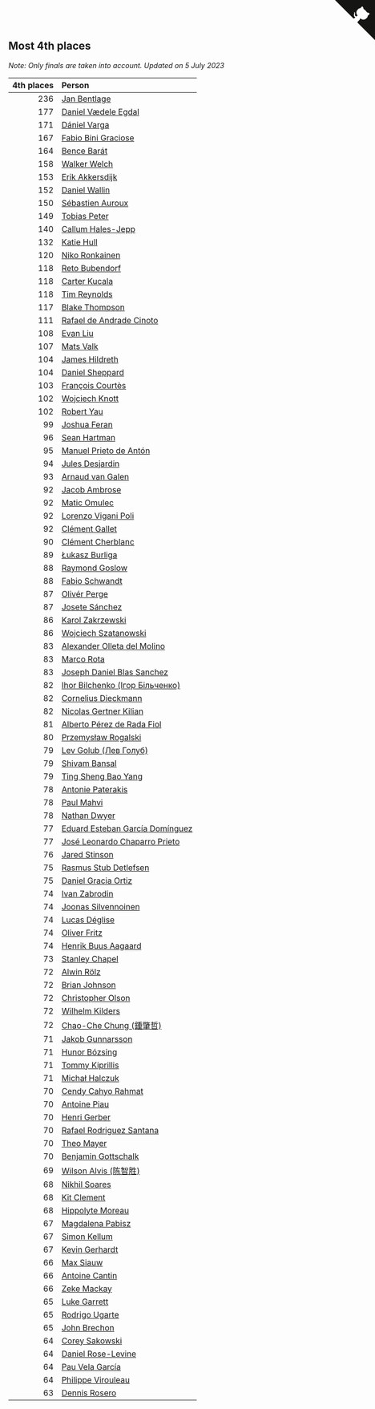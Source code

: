 ## Most 4th places

*Note: Only finals are taken into account.*
*Updated on  5 July 2023*

| 4th places | Person |
| ---: | :--- |
| 236 | [Jan Bentlage](https://www.worldcubeassociation.org/persons/2010BENT01) |
| 177 | [Daniel Vædele Egdal](https://www.worldcubeassociation.org/persons/2013EGDA01) |
| 171 | [Dániel Varga](https://www.worldcubeassociation.org/persons/2008VARG01) |
| 167 | [Fabio Bini Graciose](https://www.worldcubeassociation.org/persons/2010GRAC02) |
| 164 | [Bence Barát](https://www.worldcubeassociation.org/persons/2008BARA01) |
| 158 | [Walker Welch](https://www.worldcubeassociation.org/persons/2011WELC01) |
| 153 | [Erik Akkersdijk](https://www.worldcubeassociation.org/persons/2005AKKE01) |
| 152 | [Daniel Wallin](https://www.worldcubeassociation.org/persons/2013WALL03) |
| 150 | [Sébastien Auroux](https://www.worldcubeassociation.org/persons/2008AURO01) |
| 149 | [Tobias Peter](https://www.worldcubeassociation.org/persons/2014PETE03) |
| 140 | [Callum Hales-Jepp](https://www.worldcubeassociation.org/persons/2012HALE01) |
| 132 | [Katie Hull](https://www.worldcubeassociation.org/persons/2010HULL01) |
| 120 | [Niko Ronkainen](https://www.worldcubeassociation.org/persons/2010RONK01) |
| 118 | [Reto Bubendorf](https://www.worldcubeassociation.org/persons/2012BUBE01) |
| 118 | [Carter Kucala](https://www.worldcubeassociation.org/persons/2015KUCA01) |
| 118 | [Tim Reynolds](https://www.worldcubeassociation.org/persons/2005REYN01) |
| 117 | [Blake Thompson](https://www.worldcubeassociation.org/persons/2010THOM03) |
| 111 | [Rafael de Andrade Cinoto](https://www.worldcubeassociation.org/persons/2007CINO01) |
| 108 | [Evan Liu](https://www.worldcubeassociation.org/persons/2009LIUE01) |
| 107 | [Mats Valk](https://www.worldcubeassociation.org/persons/2007VALK01) |
| 104 | [James Hildreth](https://www.worldcubeassociation.org/persons/2009HILD01) |
| 104 | [Daniel Sheppard](https://www.worldcubeassociation.org/persons/2009SHEP01) |
| 103 | [François Courtès](https://www.worldcubeassociation.org/persons/2008COUR01) |
| 102 | [Wojciech Knott](https://www.worldcubeassociation.org/persons/2011KNOT01) |
| 102 | [Robert Yau](https://www.worldcubeassociation.org/persons/2009YAUR01) |
| 99 | [Joshua Feran](https://www.worldcubeassociation.org/persons/2011FERA01) |
| 96 | [Sean Hartman](https://www.worldcubeassociation.org/persons/2016HART02) |
| 95 | [Manuel Prieto de Antón](https://www.worldcubeassociation.org/persons/2015ANTO04) |
| 94 | [Jules Desjardin](https://www.worldcubeassociation.org/persons/2010DESJ01) |
| 93 | [Arnaud van Galen](https://www.worldcubeassociation.org/persons/2006GALE01) |
| 92 | [Jacob Ambrose](https://www.worldcubeassociation.org/persons/2010AMBR01) |
| 92 | [Matic Omulec](https://www.worldcubeassociation.org/persons/2010OMUL02) |
| 92 | [Lorenzo Vigani Poli](https://www.worldcubeassociation.org/persons/2007POLI01) |
| 92 | [Clément Gallet](https://www.worldcubeassociation.org/persons/2004GALL02) |
| 90 | [Clément Cherblanc](https://www.worldcubeassociation.org/persons/2014CHER05) |
| 89 | [Łukasz Burliga](https://www.worldcubeassociation.org/persons/2013BURL01) |
| 88 | [Raymond Goslow](https://www.worldcubeassociation.org/persons/2014GOSL01) |
| 88 | [Fabio Schwandt](https://www.worldcubeassociation.org/persons/2014SCHW02) |
| 87 | [Olivér Perge](https://www.worldcubeassociation.org/persons/2007PERG01) |
| 87 | [Josete Sánchez](https://www.worldcubeassociation.org/persons/2015SANC18) |
| 86 | [Karol Zakrzewski](https://www.worldcubeassociation.org/persons/2014ZAKR01) |
| 86 | [Wojciech Szatanowski](https://www.worldcubeassociation.org/persons/2011SZAT01) |
| 83 | [Alexander Olleta del Molino](https://www.worldcubeassociation.org/persons/2008OLLE01) |
| 83 | [Marco Rota](https://www.worldcubeassociation.org/persons/2009ROTA01) |
| 83 | [Joseph Daniel Blas Sanchez](https://www.worldcubeassociation.org/persons/2016SANC08) |
| 82 | [Ihor Bilchenko (Ігор Більченко)](https://www.worldcubeassociation.org/persons/2011BILC01) |
| 82 | [Cornelius Dieckmann](https://www.worldcubeassociation.org/persons/2009DIEC01) |
| 82 | [Nicolas Gertner Kilian](https://www.worldcubeassociation.org/persons/2013GERT01) |
| 81 | [Alberto Pérez de Rada Fiol](https://www.worldcubeassociation.org/persons/2011FIOL01) |
| 80 | [Przemysław Rogalski](https://www.worldcubeassociation.org/persons/2013ROGA02) |
| 79 | [Lev Golub (Лев Голуб)](https://www.worldcubeassociation.org/persons/2014HOLU01) |
| 79 | [Shivam Bansal](https://www.worldcubeassociation.org/persons/2011BANS02) |
| 79 | [Ting Sheng Bao Yang](https://www.worldcubeassociation.org/persons/2008BAOY01) |
| 78 | [Antonie Paterakis](https://www.worldcubeassociation.org/persons/2012PATE01) |
| 78 | [Paul Mahvi](https://www.worldcubeassociation.org/persons/2012MAHV01) |
| 78 | [Nathan Dwyer](https://www.worldcubeassociation.org/persons/2011DWYE02) |
| 77 | [Eduard Esteban García Domínguez](https://www.worldcubeassociation.org/persons/2011EDUA01) |
| 77 | [José Leonardo Chaparro Prieto](https://www.worldcubeassociation.org/persons/2011CHAP01) |
| 76 | [Jared Stinson](https://www.worldcubeassociation.org/persons/2014STIN01) |
| 75 | [Rasmus Stub Detlefsen](https://www.worldcubeassociation.org/persons/2014DETL01) |
| 75 | [Daniel Gracia Ortiz](https://www.worldcubeassociation.org/persons/2009ORTI01) |
| 74 | [Ivan Zabrodin](https://www.worldcubeassociation.org/persons/2012ZABR01) |
| 74 | [Joonas Silvennoinen](https://www.worldcubeassociation.org/persons/2016SILV07) |
| 74 | [Lucas Déglise](https://www.worldcubeassociation.org/persons/2015DEGL01) |
| 74 | [Oliver Fritz](https://www.worldcubeassociation.org/persons/2014FRIT02) |
| 74 | [Henrik Buus Aagaard](https://www.worldcubeassociation.org/persons/2006BUUS01) |
| 73 | [Stanley Chapel](https://www.worldcubeassociation.org/persons/2016CHAP04) |
| 72 | [Alwin Rölz](https://www.worldcubeassociation.org/persons/2016ROLZ01) |
| 72 | [Brian Johnson](https://www.worldcubeassociation.org/persons/2013JOHN10) |
| 72 | [Christopher Olson](https://www.worldcubeassociation.org/persons/2009OLSO01) |
| 72 | [Wilhelm Kilders](https://www.worldcubeassociation.org/persons/2010KILD02) |
| 72 | [Chao-Che Chung (鍾肇哲)](https://www.worldcubeassociation.org/persons/2012CHON03) |
| 71 | [Jakob Gunnarsson](https://www.worldcubeassociation.org/persons/2015GUNN01) |
| 71 | [Hunor Bózsing](https://www.worldcubeassociation.org/persons/2009BOZS01) |
| 71 | [Tommy Kiprillis](https://www.worldcubeassociation.org/persons/2014KIPR01) |
| 71 | [Michał Halczuk](https://www.worldcubeassociation.org/persons/2006HALC01) |
| 70 | [Cendy Cahyo Rahmat](https://www.worldcubeassociation.org/persons/2010RAHM02) |
| 70 | [Antoine Piau](https://www.worldcubeassociation.org/persons/2008PIAU01) |
| 70 | [Henri Gerber](https://www.worldcubeassociation.org/persons/2014GERB01) |
| 70 | [Rafael Rodriguez Santana](https://www.worldcubeassociation.org/persons/2012SANT12) |
| 70 | [Theo Mayer](https://www.worldcubeassociation.org/persons/2012MAYE01) |
| 70 | [Benjamin Gottschalk](https://www.worldcubeassociation.org/persons/2016GOTT01) |
| 69 | [Wilson Alvis (陈智胜)](https://www.worldcubeassociation.org/persons/2011ALVI01) |
| 68 | [Nikhil Soares](https://www.worldcubeassociation.org/persons/2015SOAR01) |
| 68 | [Kit Clement](https://www.worldcubeassociation.org/persons/2008CLEM01) |
| 68 | [Hippolyte Moreau](https://www.worldcubeassociation.org/persons/2008MORE02) |
| 67 | [Magdalena Pabisz](https://www.worldcubeassociation.org/persons/2017PABI01) |
| 67 | [Simon Kellum](https://www.worldcubeassociation.org/persons/2016KELL12) |
| 67 | [Kevin Gerhardt](https://www.worldcubeassociation.org/persons/2013GERH01) |
| 66 | [Max Siauw](https://www.worldcubeassociation.org/persons/2017SIAU02) |
| 66 | [Antoine Cantin](https://www.worldcubeassociation.org/persons/2010CANT02) |
| 66 | [Zeke Mackay](https://www.worldcubeassociation.org/persons/2015MACK06) |
| 65 | [Luke Garrett](https://www.worldcubeassociation.org/persons/2017GARR05) |
| 65 | [Rodrigo Ugarte](https://www.worldcubeassociation.org/persons/2015UGAR01) |
| 65 | [John Brechon](https://www.worldcubeassociation.org/persons/2010BREC01) |
| 64 | [Corey Sakowski](https://www.worldcubeassociation.org/persons/2011SAKO01) |
| 64 | [Daniel Rose-Levine](https://www.worldcubeassociation.org/persons/2015ROSE01) |
| 64 | [Pau Vela García](https://www.worldcubeassociation.org/persons/2009GARC04) |
| 64 | [Philippe Virouleau](https://www.worldcubeassociation.org/persons/2008VIRO01) |
| 63 | [Dennis Rosero](https://www.worldcubeassociation.org/persons/2010ROSE03) |


<a href="https://github.com/jonatanklosko/wca_statistics" class="github-corner" aria-label="View source on Github"><svg width="80" height="80" viewBox="0 0 250 250" style="fill:#151513; color:#fff; position: absolute; top: 0; border: 0; right: 0;" aria-hidden="true"><path d="M0,0 L115,115 L130,115 L142,142 L250,250 L250,0 Z"></path><path d="M128.3,109.0 C113.8,99.7 119.0,89.6 119.0,89.6 C122.0,82.7 120.5,78.6 120.5,78.6 C119.2,72.0 123.4,76.3 123.4,76.3 C127.3,80.9 125.5,87.3 125.5,87.3 C122.9,97.6 130.6,101.9 134.4,103.2" fill="currentColor" style="transform-origin: 130px 106px;" class="octo-arm"></path><path d="M115.0,115.0 C114.9,115.1 118.7,116.5 119.8,115.4 L133.7,101.6 C136.9,99.2 139.9,98.4 142.2,98.6 C133.8,88.0 127.5,74.4 143.8,58.0 C148.5,53.4 154.0,51.2 159.7,51.0 C160.3,49.4 163.2,43.6 171.4,40.1 C171.4,40.1 176.1,42.5 178.8,56.2 C183.1,58.6 187.2,61.8 190.9,65.4 C194.5,69.0 197.7,73.2 200.1,77.6 C213.8,80.2 216.3,84.9 216.3,84.9 C212.7,93.1 206.9,96.0 205.4,96.6 C205.1,102.4 203.0,107.8 198.3,112.5 C181.9,128.9 168.3,122.5 157.7,114.1 C157.9,116.9 156.7,120.9 152.7,124.9 L141.0,136.5 C139.8,137.7 141.6,141.9 141.8,141.8 Z" fill="currentColor" class="octo-body"></path></svg></a><style>.github-corner:hover .octo-arm{animation:octocat-wave 560ms ease-in-out}@keyframes octocat-wave{0%,100%{transform:rotate(0)}20%,60%{transform:rotate(-25deg)}40%,80%{transform:rotate(10deg)}}@media (max-width:500px){.github-corner:hover .octo-arm{animation:none}.github-corner .octo-arm{animation:octocat-wave 560ms ease-in-out}}</style>
